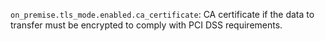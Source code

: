 `on_premise.tls_mode.enabled.ca_certificate`: CA certificate if the data to transfer must be encrypted to comply with PCI DSS requirements.
